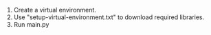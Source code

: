 1. Create a virtual environment.
2. Use "setup-virtual-environment.txt" to download required libraries.
3. Run main.py
